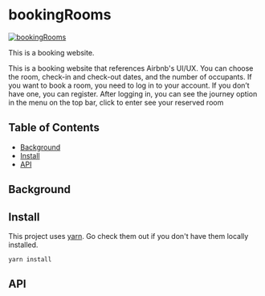 # bookingRooms

[![bookingRooms](https://img.shields.io/badge/bookingRooms-The%20Rooms-green)](https://github.com/wen-pin/bookingRooms)

This is a booking website.

This is a booking website that references Airbnb's UI/UX. You can choose the room, check-in and check-out dates, and the number of occupants. If you want to book a room, you need to log in to your account. If you don’t have one, you can register. After logging in, you can see the journey option in the menu on the top bar, click to enter see your reserved room

## Table of Contents

- [Background](#background)
- [Install](#install)
- [API](#api)

## Background

## Install

This project uses [yarn](https://yarnpkg.com/). Go check them out if you don't have them locally installed.

    yarn install

## API
